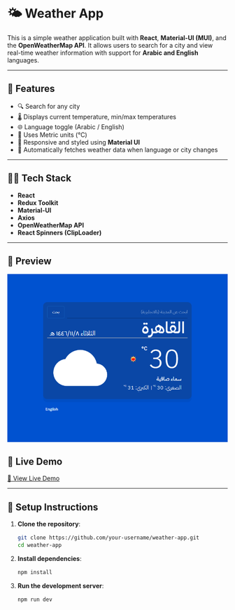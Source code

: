 # 🌤️ Weather App

This is a simple weather application built with **React**, **Material-UI (MUI)**, and the **OpenWeatherMap API**. It allows users to search for a city and view real-time weather information with support for **Arabic and English** languages.

---

## 🚀 Features

- 🔍 Search for any city
- 🌡️ Displays current temperature, min/max temperatures
- 🌐 Language toggle (Arabic / English)
- 🧊 Uses Metric units (°C)
- 🎨 Responsive and styled using **Material UI**
- 🔄 Automatically fetches weather data when language or city changes

---

## 🧑‍💻 Tech Stack

- **React**
- **Redux Toolkit**
- **Material-UI**
- **Axios**
- **OpenWeatherMap API**
- **React Spinners (ClipLoader)**

---

## 📸 Preview

![Screenshot](./src/assets/preview.png)

## 🚀 Live Demo

[🔗 View Live Demo](https://weather-app155.netlify.app)

---

## 🔧 Setup Instructions

1. **Clone the repository**:
   ```bash
   git clone https://github.com/your-username/weather-app.git
   cd weather-app

2. **Install dependencies**:
   ```bash
   npm install

3. **Run the development server**:
   ```bash
   npm run dev